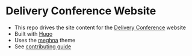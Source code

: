 <!-- Maybe add some badges? https://www.netlify.com/blog/2019/01/29/sharing-the-love-with-netlify-deployment-badges/ -->

# Delivery Conference Website

- This repo drives the site content for the [Delivery Conference](https://www.deliveryconf.com/) website
- Built with [Hugo](https://themes.gohugo.io/)
- Uses the [meghna](https://themes.gohugo.io/meghna-hugo/#installation) theme
- See [contributing guide](./docs/contributing.md)
